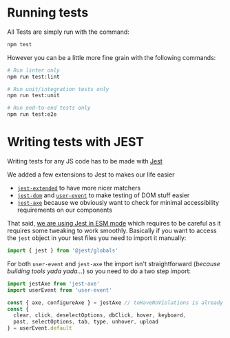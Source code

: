 # Running tests

All Tests are simply run with the command:

```bash
npm test
```

However you can be a little more fine grain with the following commands:

```bash
# Run linter only
npm run test:lint

# Run unit/integration tests only
npm run test:unit

# Run end-to-end tests only
npm run test:e2e
```

# Writing tests with JEST

Writing tests for any JS code has to be made with [Jest](https://jestjs.io)

We added a few extensions to Jest to makes our life easier

 - [`jest-extended`](https://github.com/jest-community/jest-extended#readme) to have more nicer matchers
 - [`jest-dom`](https://github.com/testing-library/jest-dom#readme) and [`user-event`](https://testing-library.com/docs/ecosystem-user-event) to make testing of DOM stuff easier
 - [`jest-axe`](https://github.com/nickcolley/jest-axe#readme) because we obviously want to check for minimal accessibility requirements on our components

That said, [we are using Jest in ESM mode](https://jestjs.io/docs/ecmascript-modules) which requires to be careful as it requires some tweaking to work smoothly. Basically if you want to access the `jest` object in your test files you need to import it manually:

```js
import { jest } from '@jest/globals'
```

For both `user-event` and `jest-axe` the import isn't straightforward (_because building tools yada yada…_) so you need to do a two step import:

```js
import jestAxe from 'jest-axe'
import userEvent from 'user-event'

const { axe, configureAxe } = jestAxe // toHaveNoViolations is already set
const {
  clear, click, deselectOptions, dbClick, hover, keyboard,
  past, selectOptions, tab, type, unhover, upload
} = userEvent.default
```
